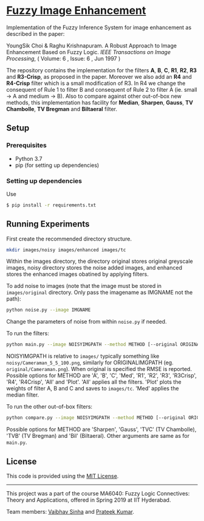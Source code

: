 # [Fuzzy Image Enhancement](https://github.com/vbsinha/fuzzy-image-enhancement/)

Implementation of the Fuzzy Inference System for image enhancement as described in the paper:

YoungSik Choi & Raghu Krishnapuram. A Robust Approach to Image Enhancement Based on Fuzzy Logic. _IEEE Transactions on Image Processing_, ( Volume: 6 , Issue: 6 , Jun 1997 )

The repository contains the implementation for the filters **A**, **B**, **C**, **R1**, **R2**, **R3** and **R3-Crisp**, as proposed in the paper. Moreover we also add an **R4** and **R4-Crisp** filter which is a small modification of R3. In R4 we change the consequent of Rule 1 to filter B and consequent of Rule 2 to filter A (ie. small -> A and medium -> B). Also to compare against other out-of-box new methods, this implementation has facility for **Median**, **Sharpen**, **Gauss**, **TV Chambolle**, **TV Bregman** and **Biltaeral** filter.

## Setup

### Prerequisites
* Python 3.7
* pip (for setting up dependencies)

### Setting up dependencies
Use
```bash
$ pip install -r requirements.txt
```

## Running Experiments

First create the recommended directory structure.
```bash
mkdir images/noisy images/enhanced images/tc
```
Within the images directory, the directory original stores original greyscale images, noisy directory stores the noise added images, and enhanced stores the enhanced images obatined by applying filters.

To add noise to images (note that the image must be stored in `images/original` directory. Only pass the imagename as IMGNAME not the path):
```bash
python noise.py --image IMGNAME
```
Change the parameters of noise from within `noise.py` if needed.

To run the filters:
```bash
python main.py --image NOISYIMGPATH --method METHOD [--original ORIGINALIMGPATH]
```
NOISYIMGPATH is relative to `images/` typically something like `noisy/Cameraman_5_5_100.png`, similarly for ORIGINALIMGPATH (eg. `original/Cameraman.png`). When original is specified the RMSE is reported.
Possible options for METHOD are 'A', 'B', 'C', 'Med', 'R1', 'R2', 'R3', 'R3Crisp', 'R4', 'R4Crisp', 'All' and 'Plot'. 'All' applies all the filters. 'Plot' plots the weights of filter A, B and C and saves to `images/tc`. 'Med' applies the median filter.

To run the other out-of-box filters:
```bash
python compare.py --image NOISYIMGPATH --method METHOD [--original ORIGINALIMGPATH]
```
Possible options for METHOD are 'Sharpen', 'Gauss', 'TVC' (TV Chambolle), 'TVB' (TV Bregman) and 'Bil' (Biltaeral). Other arguments are same as for `main.py`.

## License
This code is provided using the [MIT License](LICENSE).

---
This project was a part of the course MA6040: Fuzzy Logic Connectives: Theory and Applications, offered in Spring 2019 at IIT Hyderabad.

Team members: [Vaibhav Sinha](https://vbsinha.github.io) and [Prateek Kumar](https://prateekkumarweb.github.io).